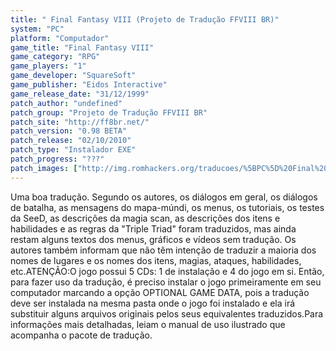 ```yaml
---
title: " Final Fantasy VIII (Projeto de Tradução FFVIII BR)"
system: "PC"
platform: "Computador"
game_title: "Final Fantasy VIII"
game_category: "RPG"
game_players: "1"
game_developer: "SquareSoft"
game_publisher: "Eidos Interactive"
game_release_date: "31/12/1999"
patch_author: "undefined"
patch_group: "Projeto de Tradução FFVIII BR"
patch_site: "http://ff8br.net/"
patch_version: "0.98 BETA"
patch_release: "02/10/2010"
patch_type: "Instalador EXE"
patch_progress: "???"
patch_images: ["http://img.romhackers.org/traducoes/%5BPC%5D%20Final%20Fantasy%20VIII%20-%20Projeto%20de%20Tradu%C3%A7%C3%A3o%20FFVIII%20BR%20-%201.jpg","http://img.romhackers.org/traducoes/%5BPC%5D%20Final%20Fantasy%20VIII%20-%20Projeto%20de%20Tradu%C3%A7%C3%A3o%20FFVIII%20BR%20-%202.jpg","http://img.romhackers.org/traducoes/%5BPC%5D%20Final%20Fantasy%20VIII%20-%20Projeto%20de%20Tradu%C3%A7%C3%A3o%20FFVIII%20BR%20-%203.jpg"]
---
```

Uma boa tradução. Segundo os autores, os diálogos em geral, os diálogos de batalha, as mensagens do mapa-múndi, os menus, os tutoriais, os testes da SeeD, as descrições da magia scan, as descrições dos itens e habilidades e as regras da "Triple Triad" foram traduzidos, mas ainda restam alguns textos dos menus, gráficos e vídeos sem tradução. Os autores também informam que não têm intenção de traduzir a maioria dos nomes de lugares e os nomes dos itens, magias, ataques, habilidades, etc.ATENÇÃO:O jogo possui 5 CDs: 1 de instalação e 4 do jogo em si. Então, para fazer uso da tradução, é preciso instalar o jogo primeiramente em seu computador marcando a opção OPTIONAL GAME DATA, pois a tradução deve ser instalada na mesma pasta onde o jogo foi instalado e ela irá substituir alguns arquivos originais pelos seus equivalentes traduzidos.Para informações mais detalhadas, leiam o manual de uso ilustrado que acompanha o pacote de tradução.